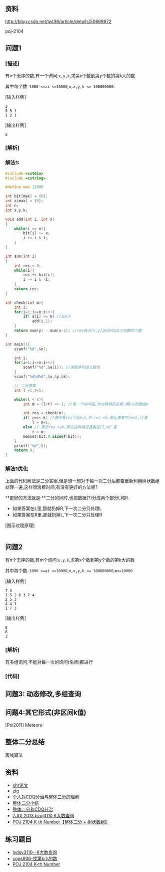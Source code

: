 ## 资料

http://blog.csdn.net/lwt36/article/details/50669972

poj-2104

## 问题1

### [描述]

有n个无序的数,有一个询问:`x,y,k`,求第x个数到第y个数的第k大的数

其中每个数`-1000 <=ai <=10000`,`n,x,y,k <= 100000000`.


[输入样例]

```
3
3 5 1
1 2 1
```

[输出样例]

```
5
```

### [解析]

### 解法1:


```c
#include <cstdio>
#include <cstring>

#define max 11000

int bit[max] = {0};
int a[max] = {0};
int n;
int x,y,k;

void add(int i, int x)
{
    while(i <= n){
        bit[i] += x;
        i += i &-i;
    }
}

int sum(int i)
{
    int res = 0;
    while(i){
        res += bit[i];
        i -= i & -i;
    }
    return res;
}

int check(int m){
    int i;
    for(i=1;i<=n;i++){
        if( a[i] <= m) //比m小
            add(i,1);
    }
    return sum(y) - sum(x-1); //res表示[x,y]区间内比m小的数的个数
}

int main(){
    scanf("%d",&n);

    int i;
    for(i=1;i<=n;i++){
        scanf("%d",&a[i]); //读取序列进入数组
    }
    scanf("%d%d%d",&x,&y,&k);

    // 二分答案
    int l =1,r=5;

    while(l < r){
        int m = (l+r) >> 1; //取一个中间值,作为猜想的答案:第k小的数是m

        int res = check(m);
        if( res< k) //表示有res个比m小,且 res <k,那么答案在[m+1,r]里
            l = m+1;
        else // 表示res >=k,那么这种情况答案在[l,m] 里
            r = m;
        memset(bit,0,sizeof(bit));
    }
    printf("%d",l);
    return 0;
}
```


### 解法1优化

上面的代码解法是二分答案,但是想一想对于每一次二分后都要重新利用树状数组处理一遍,这样很浪费时间,有没有更好的方法呢?

**更好的方法就是:**二分的同时,也把数据(?)分成两个部分L和R.

 - 如果答案在L里,那就扔掉R,下一次二分只处理L
 - 如果答案在R里,那就扔掉L,下一次二分只处理R


[图示过程原理]

```c
```

## 问题2

有n个无序的数,有m个询问:`x,y,k`,求第x个数到第y个数的第k大的数

其中每个数`-1000 <=ai <=10000`,`n,x,y,k <= 100000000`,`m<=10000`

[输入样例]

```
7 3
1 5 2 6 3 7 4
2 5 3
4 4 1
1 7 3
```

[输出样例]

```
5
6
3
```

### [解析]

有多组询问,不能对每一次的询问(名师)都进行

### [代码]


## 问题3: 动态修改,多组查询


## 问题4:其它形式(非区间k值)

[Poi2011] Meteors

## 整体二分总结

离线算法


## 资料

 - [xhr论文](http://wenku.baidu.com/link?url=EVkCRGbBS3d6BDv5qRMxE0QSGiCtrcHeY5d0cHDSXe304T9I5eTJfS26JDK0QwKKpkB-jZwjhQh1Dx1IdSmMsQFpc2xP4HwyNdwYagIT9PO)
 - [zig](http://www.cnblogs.com/zig-zag/archive/2013/04/18/3027707.html)
 - [个人对CDQ分治与整体二分的理解](http://blog.csdn.net/hbhcy98/article/details/50642773)
 - [整体二分小结](http://blog.csdn.net/lwt36/article/details/50669972)
 - [整体二分和CDQ分治](http://victorwonder.is-programmer.com/posts/70210.html)
 - [ZJOI 2013 bzoj3110 K大数查询 ](http://blog.csdn.net/qq_21841245/article/details/44906735)
 - [POJ 2104 K-th Number【整体二分 + 树状数组】](http://blog.csdn.net/yukizzz/article/details/51278816)

## 练习题目

 - [lydsy3110--K大数查询](http://www.lydsy.com/JudgeOnline/problem.php?id=3110)
 - [cogs936-找第k小的数](http://cogs.pro/cogs/problem/problem.php?pid=930)
 - [POJ 2104 K-th Number](http://poj.org/problem?id=2104)
